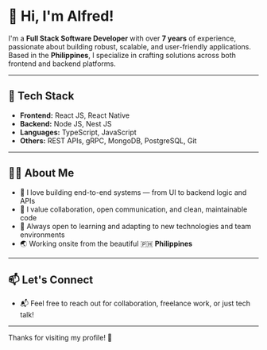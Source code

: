 # 👋 Hi, I'm Alfred!

I'm a **Full Stack Software Developer** with over **7 years** of experience, passionate about building robust, scalable, and user-friendly applications. Based in the **Philippines**, I specialize in crafting solutions across both frontend and backend platforms.

---

## 🧰 Tech Stack

- **Frontend:** React JS, React Native  
- **Backend:** Node JS, Nest JS  
- **Languages:** TypeScript, JavaScript  
- **Others:** REST APIs, gRPC, MongoDB, PostgreSQL, Git

---

## 👨‍💻 About Me

- 🔧 I love building end-to-end systems — from UI to backend logic and APIs  
- 🤝 I value collaboration, open communication, and clean, maintainable code  
- 🚀 Always open to learning and adapting to new technologies and team environments  
- 🌏 Working onsite from the beautiful 🇵🇭 **Philippines**

---

## 📫 Let's Connect

- 📬 Feel free to reach out for collaboration, freelance work, or just tech talk!

---

Thanks for visiting my profile! 🚀
